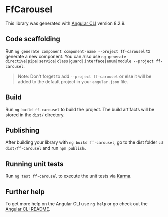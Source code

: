 # FfCarousel

This library was generated with [Angular CLI](https://github.com/angular/angular-cli) version 8.2.9.

## Code scaffolding

Run `ng generate component component-name --project ff-carousel` to generate a new component. You can also use `ng generate directive|pipe|service|class|guard|interface|enum|module --project ff-carousel`.
> Note: Don't forget to add `--project ff-carousel` or else it will be added to the default project in your `angular.json` file. 

## Build

Run `ng build ff-carousel` to build the project. The build artifacts will be stored in the `dist/` directory.

## Publishing

After building your library with `ng build ff-carousel`, go to the dist folder `cd dist/ff-carousel` and run `npm publish`.

## Running unit tests

Run `ng test ff-carousel` to execute the unit tests via [Karma](https://karma-runner.github.io).

## Further help

To get more help on the Angular CLI use `ng help` or go check out the [Angular CLI README](https://github.com/angular/angular-cli/blob/master/README.md).
